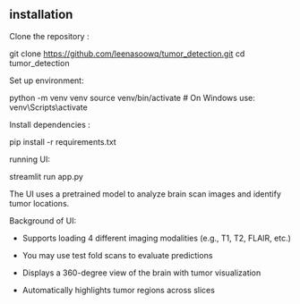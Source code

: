 ## installation

Clone the repository :

git clone https://github.com/leenasoowq/tumor_detection.git
cd tumor_detection

Set up environment:

python -m venv venv
source venv/bin/activate  # On Windows use: venv\Scripts\activate

Install dependencies :

pip install -r requirements.txt

running UI:

streamlit run app.py 

The UI uses a pretrained model to analyze brain scan images and identify tumor locations.


Background of UI:

- Supports loading 4 different imaging modalities (e.g., T1, T2, FLAIR, etc.)

- You may use test fold scans to evaluate predictions

- Displays a 360-degree view of the brain with tumor visualization

- Automatically highlights tumor regions across slices



